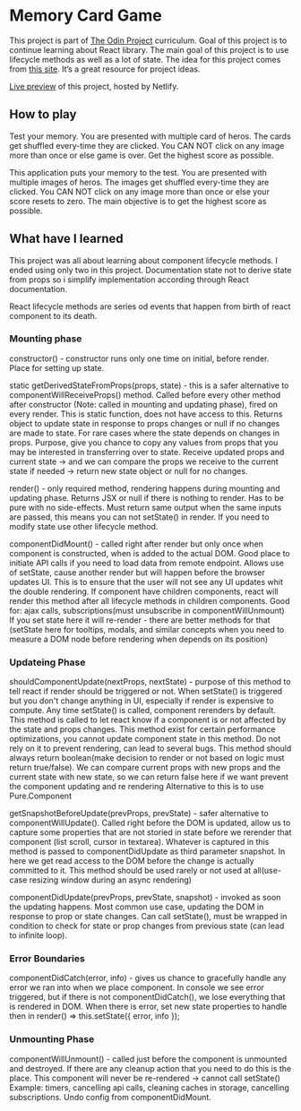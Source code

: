 # Memory Card Game

This project is part of [The Odin Project](https://www.theodinproject.com/lessons/node-path-javascript-memory-card) curriculum. Goal of this project is to continue learning about React library. The main goal of this project is to use lifecycle methods as well as a lot of state.
The idea for this project comes from [this site](https://www.golangprograms.com/react-js-projects-for-beginners/memory-game-in-react-js.html). It’s a great resource for project ideas.

[Live preview](https://mojotron-memory-card.netlify.app/) of this project, hosted by Netlify.

## How to play

Test your memory. You are presented with multiple card of heros. The cards get shuffled every-time they are clicked. You CAN NOT click on any image more than once or else game is over. Get the highest score as possible.

This application puts your memory to the test. You are presented with multiple images of heros. The images get shuffled every-time they are clicked. You CAN NOT click on any image more than once or else your score resets to zero. The main objective is to get the highest score as possible.

## What have I learned

This project was all about learning about component lifecycle methods. I ended using only two in this project.
Documentation state not to derive state from props so i simplify implementation according through React documentation.

React lifecycle methods are series od events that happen from birth of react component to its death.

### Mounting phase

constructor() - constructor runs only one time on initial, before render. Place for setting up state.

static getDerivedStateFromProps(props, state) - this is a safer alternative to componentWillReceiveProps() method. Called before every other method after constructor (Note: called in mounting and updating phase), fired on every render. This is static function, does not have access to this. Returns object to update state in response to props changes or null if no changes are made to state.
For rare cases where the state depends on changes in props.
Purpose, give you chance to copy any values from props that you may be interested in transferring over to state.
Receive updated props and current state -> and we can compare the props we receive to the current state if needed -> return new state object or null for no changes.

render() - only required method, rendering happens during mounting and updating phase.
Returns JSX or null if there is nothing to render. Has to be pure with no side-effects. Must return same output when the
same inputs are passed, this means you can not setState() in render. If you need to modify state use other lifecycle method.

componentDidMount() - called right after render but only once when component is constructed, when is added to the actual DOM.
Good place to initiate API calls if you need to load data from remote endpoint.
Allows use of setState, cause another render but will happen before the browser updates UI. This is to ensure that the user will not see any UI updates whit the double rendering.
If component have children components, react will render this method after all lifecycle methods in children components.
Good for: ajax calls, subscriptions(must unsubscribe in componentWillUnmount)
If you set state here it will re-render - there are better methods for that (setState here for tooltips, modals, and similar concepts when you need to measure a DOM node before rendering when depends on its position)

### Updateing Phase

shouldComponentUpdate(nextProps, nextState) - purpose of this method to tell react if render should be triggered or not.
When setState() is triggered but you don't change anything in UI, especially if render is expensive to compute.
Any time setState() is called, component rerenders by default. This method is called to let react know if a component is or not affected by the state and props changes.
This method exist for certain performance optimizations, you cannot update component state in this method.
Do not rely on it to prevent rendering, can lead to several bugs. This method should always return boolean(make decision to render or not based on logic must return true/false).
We can compare current props with new props and the current state with new state, so we can return false here if we want prevent the component updating and re rendering
Alternative to this is to use Pure.Component

getSnapshotBeforeUpdate(prevProps, prevState) - safer alternative to componentWillUpdate().
Called right before the DOM is updated, allow us to capture some properties that are not storied in state before we rerender that component (list scroll, cursor in textarea).
Whatever is captured in this method is passed to componentDidUpdate as third parameter snapshot.
In here we get read access to the DOM before the change is actually committed to it.
This method should be used rarely or not used at all(use-case resizing window during an async rendering)

componentDidUpdate(prevProps, prevState, snapshot) - invoked as soon the updating happens.
Most common use case, updating the DOM in response to prop or state changes.
Can call setState(), must be wrapped in condition to check for state or prop changes from previous state (can lead to infinite loop).

### Error Boundaries

componentDidCatch(error, info) - gives us chance to gracefully handle any error we ran into
when we place component. In console we see error triggered, but if there is not componentDidCatch(), we lose everything that is rendered in DOM. When there is error, set new state properties to handle then in render() => this.setState({ error, info });

### Unmounting Phase

componentWillUnmount() - called just before the component is unmounted and destroyed. If there are any cleanup action that you need to do this is the place. This component will never be re-rendered -> cannot call setState()
Example: timers, cancelling api calls, cleaning caches in storage, cancelling subscriptions.
Undo config from componentDidMount.
